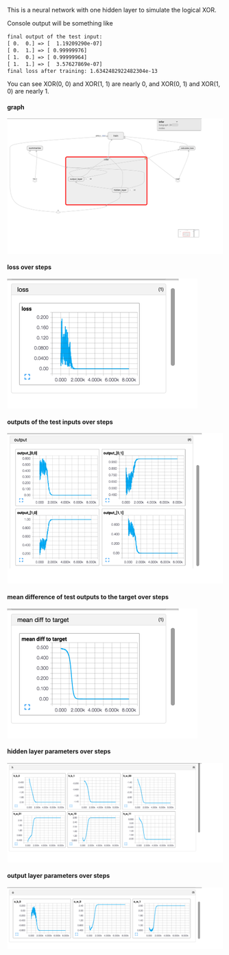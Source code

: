 This is a neural network with one hidden layer to simulate the logical XOR.

Console output will be something like

```
final output of the test input:
[ 0.  0.] => [  1.19209290e-07]
[ 0.  1.] => [ 0.99999976]
[ 1.  0.] => [ 0.99999964]
[ 1.  1.] => [  3.57627869e-07]
final loss after training: 1.6342482922482304e-13
```

You can see XOR(0, 0) and XOR(1, 1) are nearly 0, and XOR(0, 1) and XOR(1, 0) are nearly 1.

#### graph

![graph](assets/graph.png)

#### loss over steps

![loss](assets/loss.png)

#### outputs of the test inputs over steps

![output](assets/output.png)

#### mean difference of test outputs to the target over steps

![mean_diff](assets/mean_diff.png)

#### hidden layer parameters over steps

![hidden_layer](assets/hidden_layer.png)

#### output layer parameters over steps

![output_layer](assets/output_layer.png)
